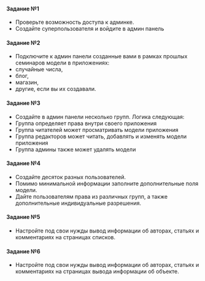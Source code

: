 #### Задание №1

- Проверьте возможность доступа к админке.
- Создайте суперпользователя и войдите в админ панель

#### Задание №2

- Подключите к админ панели созданные вами в рамках
прошлых семинаров модели в приложениях:
- случайные числа,
- блог,
- магазин,
- другие, если вы их создавали.

#### Задание №3

- Создайте в админ панели несколько групп. Логика
следующая:
- Группа определяет права внутри своего приложения
- Группа читателей может просматривать модели приложения
- Группа редакторов может читать, добавлять и изменять
модели приложения
- Группа админы также может удалять модели

#### Задание №4

- Создайте десяток разных пользователей.
- Помимо минимальной информации заполните
дополнительные поля модели.
- Дайте пользователям права из различных групп, 
а также дополнительные индивидуальные разрешения.

#### Задание №5

- Настройте под свои нужды вывод информации об авторах,
статьях и комментариях на страницах списков.

#### Задание №6

- Настройте под свои нужды вывод информации об авторах,
статьях и комментариях на страницах вывода информации
об объекте.
